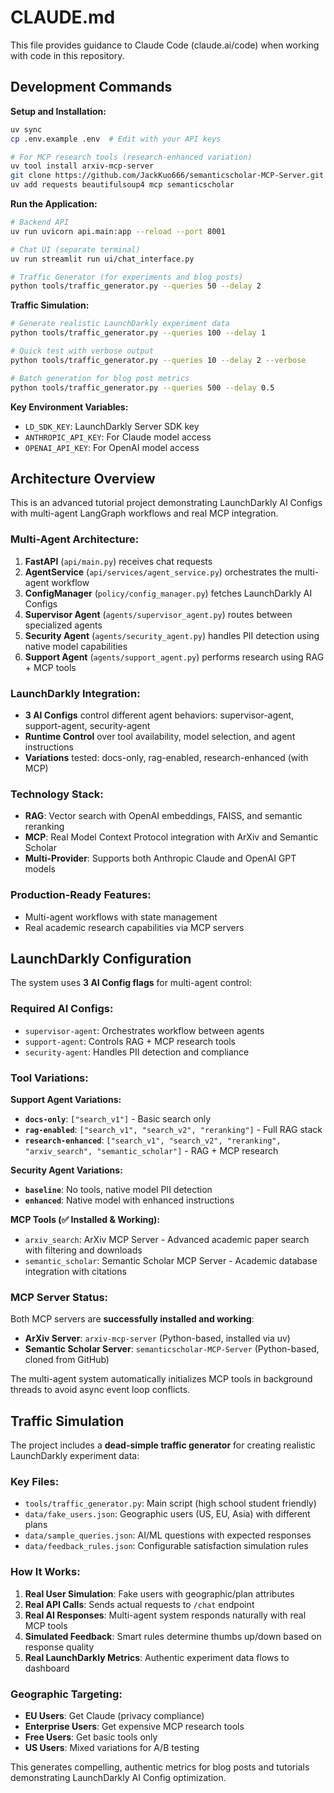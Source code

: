 # CLAUDE.md

This file provides guidance to Claude Code (claude.ai/code) when working with code in this repository.

## Development Commands

**Setup and Installation:**
```bash
uv sync
cp .env.example .env  # Edit with your API keys

# For MCP research tools (research-enhanced variation)
uv tool install arxiv-mcp-server
git clone https://github.com/JackKuo666/semanticscholar-MCP-Server.git
uv add requests beautifulsoup4 mcp semanticscholar

```

**Run the Application:**
```bash
# Backend API
uv run uvicorn api.main:app --reload --port 8001

# Chat UI (separate terminal)
uv run streamlit run ui/chat_interface.py

# Traffic Generator (for experiments and blog posts)
python tools/traffic_generator.py --queries 50 --delay 2
```

**Traffic Simulation:**
```bash
# Generate realistic LaunchDarkly experiment data
python tools/traffic_generator.py --queries 100 --delay 1

# Quick test with verbose output  
python tools/traffic_generator.py --queries 10 --delay 2 --verbose

# Batch generation for blog post metrics
python tools/traffic_generator.py --queries 500 --delay 0.5
```

**Key Environment Variables:**
- `LD_SDK_KEY`: LaunchDarkly Server SDK key
- `ANTHROPIC_API_KEY`: For Claude model access
- `OPENAI_API_KEY`: For OpenAI model access

## Architecture Overview

This is an advanced tutorial project demonstrating LaunchDarkly AI Configs with multi-agent LangGraph workflows and real MCP integration.

### Multi-Agent Architecture:
1. **FastAPI** (`api/main.py`) receives chat requests
2. **AgentService** (`api/services/agent_service.py`) orchestrates the multi-agent workflow
3. **ConfigManager** (`policy/config_manager.py`) fetches LaunchDarkly AI Configs
4. **Supervisor Agent** (`agents/supervisor_agent.py`) routes between specialized agents
5. **Security Agent** (`agents/security_agent.py`) handles PII detection using native model capabilities
6. **Support Agent** (`agents/support_agent.py`) performs research using RAG + MCP tools

### LaunchDarkly Integration:
- **3 AI Configs** control different agent behaviors: supervisor-agent, support-agent, security-agent
- **Runtime Control** over tool availability, model selection, and agent instructions
- **Variations** tested: docs-only, rag-enabled, research-enhanced (with MCP)

### Technology Stack:
- **RAG**: Vector search with OpenAI embeddings, FAISS, and semantic reranking
- **MCP**: Real Model Context Protocol integration with ArXiv and Semantic Scholar
- **Multi-Provider**: Supports both Anthropic Claude and OpenAI GPT models

### Production-Ready Features:
- Multi-agent workflows with state management
- Real academic research capabilities via MCP servers

## LaunchDarkly Configuration

The system uses **3 AI Config flags** for multi-agent control:

### **Required AI Configs:**
- `supervisor-agent`: Orchestrates workflow between agents
- `support-agent`: Controls RAG + MCP research tools  
- `security-agent`: Handles PII detection and compliance

### **Tool Variations:**

**Support Agent Variations:**
- **`docs-only`**: `["search_v1"]` - Basic search only
- **`rag-enabled`**: `["search_v1", "search_v2", "reranking"]` - Full RAG stack
- **`research-enhanced`**: `["search_v1", "search_v2", "reranking", "arxiv_search", "semantic_scholar"]` - RAG + MCP research

**Security Agent Variations:**
- **`baseline`**: No tools, native model PII detection
- **`enhanced`**: Native model with enhanced instructions

**MCP Tools (✅ Installed & Working):**
- `arxiv_search`: ArXiv MCP Server - Advanced academic paper search with filtering and downloads
- `semantic_scholar`: Semantic Scholar MCP Server - Academic database integration with citations

### **MCP Server Status:**
Both MCP servers are **successfully installed and working**:
- **ArXiv Server**: `arxiv-mcp-server` (Python-based, installed via uv)
- **Semantic Scholar Server**: `semanticscholar-MCP-Server` (Python-based, cloned from GitHub)

The multi-agent system automatically initializes MCP tools in background threads to avoid async event loop conflicts.

## Traffic Simulation

The project includes a **dead-simple traffic generator** for creating realistic LaunchDarkly experiment data:

### **Key Files:**
- `tools/traffic_generator.py`: Main script (high school student friendly)
- `data/fake_users.json`: Geographic users (US, EU, Asia) with different plans
- `data/sample_queries.json`: AI/ML questions with expected responses
- `data/feedback_rules.json`: Configurable satisfaction simulation rules

### **How It Works:**
1. **Real User Simulation**: Fake users with geographic/plan attributes
2. **Real API Calls**: Sends actual requests to `/chat` endpoint
3. **Real AI Responses**: Multi-agent system responds naturally with real MCP tools
4. **Simulated Feedback**: Smart rules determine thumbs up/down based on response quality
5. **Real LaunchDarkly Metrics**: Authentic experiment data flows to dashboard

### **Geographic Targeting:**
- **EU Users**: Get Claude (privacy compliance) 
- **Enterprise Users**: Get expensive MCP research tools
- **Free Users**: Get basic tools only
- **US Users**: Mixed variations for A/B testing

This generates compelling, authentic metrics for blog posts and tutorials demonstrating LaunchDarkly AI Config optimization.